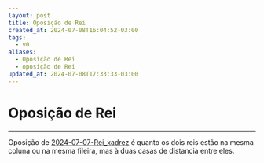 ```yaml
---
layout: post
title: Oposição de Rei
created_at: 2024-07-08T16:04:52-03:00
tags:
  - v0
aliases:
  - Oposição de Rei
  - oposição de Rei
updated_at: 2024-07-08T17:33:33-03:00
---
```

# Oposição de Rei
---

Oposição de [2024-07-07-Rei_xadrez](_insight/2024/07/2024-07-07-Rei_xadrez.md) é quanto os dois reis estão na mesma coluna ou na mesma fileira, mas à duas casas de distancia entre eles.